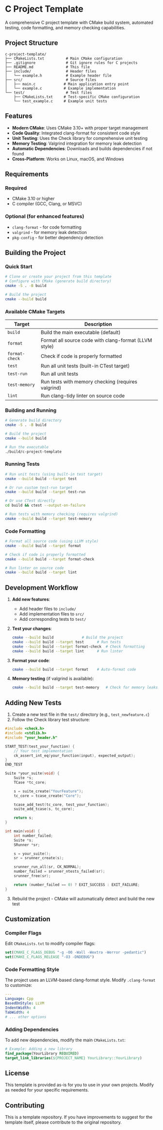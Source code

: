 # C Project Template

A comprehensive C project template with CMake build system, automated testing, code formatting, and memory checking capabilities.

## Project Structure

```
c-project-template/
├── CMakeLists.txt          # Main CMake configuration
├── .gitignore              # Git ignore rules for C projects
├── README.md               # This file
├── include/                # Header files
│   └── example.h           # Example header file
├── src/                    # Source files
│   ├── main.c             # Main application entry point
│   └── example.c          # Example implementation
└── test/                   # Test files
    ├── CMakeLists.txt     # Test-specific CMake configuration
    └── test_example.c     # Example unit tests
```

## Features

- **Modern CMake**: Uses CMake 3.10+ with proper target management
- **Code Quality**: Integrated clang-format for consistent code style
- **Unit Testing**: Uses the Check library for comprehensive unit testing
- **Memory Testing**: Valgrind integration for memory leak detection
- **Automatic Dependencies**: Downloads and builds dependencies if not found
- **Cross-Platform**: Works on Linux, macOS, and Windows

## Requirements

### Required
- CMake 3.10 or higher
- C compiler (GCC, Clang, or MSVC)

### Optional (for enhanced features)
- `clang-format` - for code formatting
- `valgrind` - for memory leak detection
- `pkg-config` - for better dependency detection

## Building the Project

### Quick Start

```bash
# Clone or create your project from this template
# Configure with CMake (generate build directory)
cmake -S . -B build

# Build the project
cmake --build build
```

### Available CMake Targets

| Target | Description |
|--------|-------------|
| `build` | Build the main executable (default) |
| `format` | Format all source code with clang-format (LLVM style) |
| `format-check` | Check if code is properly formatted |
| `test` | Run all unit tests (built-in CTest target) |
| `test-run` | Run all unit tests |
| `test-memory` | Run tests with memory checking (requires valgrind) |
| `lint` | Run clang-tidy linter on source code |

### Building and Running

```bash
# Generate build directory
cmake -S . -B build

# Build the project
cmake --build build

# Run the executable
./build/c-project-template
```

### Running Tests

```bash
# Run unit tests (using built-in test target)
cmake --build build --target test

# Or run custom test-run target
cmake --build build --target test-run

# Or use CTest directly
cd build && ctest --output-on-failure

# Run tests with memory checking (requires valgrind)
cmake --build build --target test-memory
```

### Code Formatting

```bash
# Format all source code (using LLVM style)
cmake --build build --target format

# Check if code is properly formatted
cmake --build build --target format-check

# Run linter on source code
cmake --build build --target lint
```

## Development Workflow

1. **Add new features**:
   - Add header files to `include/`
   - Add implementation files to `src/`
   - Add corresponding tests to `test/`

2. **Test your changes**:
   ```bash
   cmake --build build             # Build the project
   cmake --build build --target test      # Run tests
   cmake --build build --target format-check  # Check formatting
   cmake --build build --target lint      # Run linter
   ```

3. **Format your code**:
   ```bash
   cmake --build build --target format    # Auto-format code
   ```

4. **Memory testing** (if valgrind is available):
   ```bash
   cmake --build build --target test-memory   # Check for memory leaks
   ```

## Adding New Tests

1. Create a new test file in the `test/` directory (e.g., `test_newfeature.c`)
2. Follow the Check library test structure:

```c
#include <check.h>
#include <stdlib.h>
#include "your_header.h"

START_TEST(test_your_function) {
    // Your test implementation
    ck_assert_int_eq(your_function(input), expected_output);
}
END_TEST

Suite *your_suite(void) {
    Suite *s;
    TCase *tc_core;

    s = suite_create("YourFeature");
    tc_core = tcase_create("Core");

    tcase_add_test(tc_core, test_your_function);
    suite_add_tcase(s, tc_core);

    return s;
}

int main(void) {
    int number_failed;
    Suite *s;
    SRunner *sr;

    s = your_suite();
    sr = srunner_create(s);

    srunner_run_all(sr, CK_NORMAL);
    number_failed = srunner_ntests_failed(sr);
    srunner_free(sr);

    return (number_failed == 0) ? EXIT_SUCCESS : EXIT_FAILURE;
}
```

3. Rebuild the project - CMake will automatically detect and build the new test

## Customization

### Compiler Flags

Edit `CMakeLists.txt` to modify compiler flags:

```cmake
set(CMAKE_C_FLAGS_DEBUG "-g -O0 -Wall -Wextra -Werror -pedantic")
set(CMAKE_C_FLAGS_RELEASE "-O3 -DNDEBUG")
```

### Code Formatting Style

The project uses an LLVM-based clang-format style. Modify `.clang-format` to customize:

```yaml
---
Language: Cpp
BasedOnStyle: LLVM
IndentWidth: 4
TabWidth: 4
# ... other options
```

### Adding Dependencies

To add new dependencies, modify the main `CMakeLists.txt`:

```cmake
# Example: Adding a new library
find_package(YourLibrary REQUIRED)
target_link_libraries(${PROJECT_NAME} YourLibrary::YourLibrary)
```

## License

This template is provided as-is for you to use in your own projects. Modify as needed for your specific requirements.

## Contributing

This is a template repository. If you have improvements to suggest for the template itself, please contribute to the original repository.